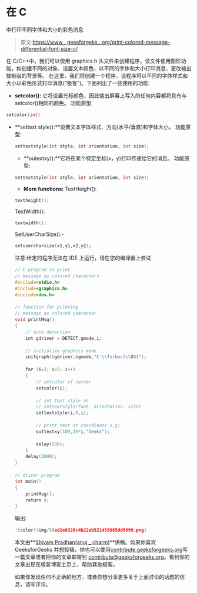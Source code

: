 # 在 C

中打印不同字体和大小的彩色消息

> 原文:[https://www . geesforgeks . org/print-colored-message-differential-font-size-c/](https://www.geeksforgeeks.org/print-colored-message-different-font-size-c/)

在 C/C++中，我们可以使用 graphics.h 头文件来创建程序，该文件使用图形功能，如创建不同的对象、设置文本颜色、以不同的字体和大小打印消息、更改输出控制台的背景等。
在这里，我们将创建一个程序，该程序将以不同的字体样式和大小以彩色形式打印消息(“极客”)。下面列出了一些使用的功能:

*   **setcolor():** 它将设置光标颜色，因此输出屏幕上写入的任何内容都将具有与 setcolor()相同的颜色。
    功能原型:

```cpp
setcolor(int)
```

*   **settext style():**设置文本字体样式、方向(水平/垂直)和字体大小。
    功能原型:

    ```cpp
    settextstyle(int style, int orientation, int size);
    ```

    *   **outextxy():**它将在某个特定坐标(x，y)打印传递给它的消息。
    功能原型:

    ```cpp
    settextstyle(int style, int orientation, int size);
    ```

    *   **More functions:**
    TextHeight():

    ```cpp
    textheight();
    ```

    TextWidth():

    ```cpp
    textwidth();
    ```

    SetUserCharSize():-

    ```cpp
    setusercharsize(x1,y1,x2,y2);
    ```

    注意:给定的程序无法在 IDE 上运行，请在您的编译器上尝试

    ```cpp
    // C program to print
    // message as colored characters
    #include<stdio.h>
    #include<graphics.h>
    #include<dos.h>

    // function for printing
    // message as colored character
    void printMsg()
    {
        // auto detection
        int gdriver = DETECT,gmode,i;

        // initialize graphics mode
        initgraph(&gdriver,&gmode,"C:\\Turboc3\\BGI");

        for (i=3; i<7; i++)
        {
            // setcolor of cursor
            setcolor(i);

            // set text style as
            // settextstyle(font, orientation, size)
            settextstyle(i,0,i);

            // print text at coordinate x,y;
            outtextxy(100,20*i,"Geeks");

            delay(500);
        } 
        delay(2000);
    }

    // driver program
    int main()
    {
        printMsg();
        return 0;
    }
    ```

    输出:

    ```cpp
    ![color](img/58ed2e8326c4b22eb521458665dd9899.png)

    ```

    本文由**[Shivam Pradhan(anuj _ charm)](https://www.facebook.com/anuj.charm)**供稿。如果你喜欢 GeeksforGeeks 并想投稿，你也可以使用[contribute.geeksforgeeks.org](http://www.contribute.geeksforgeeks.org)写一篇文章或者把你的文章邮寄到 contribute@geeksforgeeks.org。看到你的文章出现在极客博客主页上，帮助其他极客。

    如果你发现任何不正确的地方，或者你想分享更多关于上面讨论的话题的信息，请写评论。